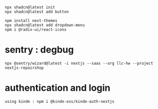     npx shadcn@latest init
    npx shadcn@latest add button

    npm install next-themes
    npx shadcn@latest add dropdown-menu
    npm i @radix-ui/react-icons

#   sentry : degbug
    npx @sentry/wizard@latest -i nextjs --saas --org llc-hw --project nextjs-repairshop

#   authentication and login
    using kinde : npm i @kinde-oss/kinde-auth-nextjs